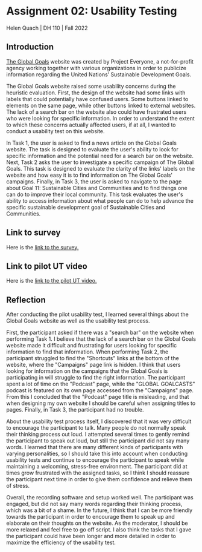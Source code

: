 # Assignment 02: Usability Testing
Helen Quach | DH 110 | Fall 2022

## Introduction
[The Global Goals](https://www.globalgoals.org/) website was created by Project Everyone, a not-for-profit agency working together with various organizations in order to publicize information regarding the United Nations’ Sustainable Development Goals.

The Global Goals website raised some usability concerns during the heuristic evaluation. First, the design of the website had some links with labels that could potentially have confused users. Some buttons linked to elements on the same page, while other buttons linked to external websites. The lack of a search bar on the website also could have frustrated users who were looking for specific information. In order to understand the extent to which these concerns actually affected users, if at all, I wanted to conduct a usability test on this website.

In Task 1, the user is asked to find a news article on the Global Goals website. The task is designed to evaluate the user's ability to look for specific information and the potential need for a search bar on the website. Next, Task 2 asks the user to investigate a specific campaign of The Global Goals. This task is designed to evaluate the clarity of the links' labels on the website and how easy it is to find information on The Global Goals' campaigns. Finally, in Task 3, the user is asked to navigate to the page about Goal 11: Sustainable Cities and Communities and to find things one can do to improve their local community. This task evaluates the user's ability to access information about what people can do to help advance the specific sustainable development goal of Sustainable Cities and Communities.

## Link to survey
Here is the [link to the survey.](https://forms.gle/PJA7KYHZ6QmWn48u9)

## Link to pilot UT video
Here is the [link to the pilot UT video.](https://drive.google.com/file/d/15e7kQ5PlX74z86wKVT0W4dHxzhvrBIOp/view?usp=sharing)

## Reflection
After conducting the pilot usability test, I learned several things about the Global Goals website as well as the usability test process.

First, the participant asked if there was a "search bar" on the website when performing Task 1. I believe that the lack of a search bar on the Global Goals website made it difficult and frustrating for users looking for specific information to find that information. When performing Task 2, the participant struggled to find the "Shortcuts" links at the bottom of the website, where the "Campaigns" page link is hidden. I think that users looking for information on the campaigns that the Global Goals is participating in will struggle to find the right information. The participant spent a lot of time on the "Podcast" page, while the "GLOBAL GOALCASTS" podcast is featured on its own page accessed from the "Campaigns" page. From this I concluded that the "Podcast" page title is misleading, and that when designing my own website I should be careful when assigning titles to pages. Finally, in Task 3, the participant had no trouble.

About the usability test process itself, I discovered that it was very difficult to encourage the participant to talk. Many people do not normally speak their thinking process out loud. I attempted several times to gently remind the participant to speak out loud, but still the participant did not say many words. I learned that there are many different kinds of participants with varying personalities, so I should take this into account when conducting usability tests and continue to encourage the participant to speak while maintaining a welcoming, stress-free environment. The participant did at times grow frustrated with the assigned tasks, so I think I should reassure the participant next time in order to give them confidence and relieve them of stress. 

Overall, the recording software and setup worked well. The participant was engaged, but did not say many words regarding their thinking process, which was a bit of a shame. In the future, I think that I can be more friendly towards the participant in order to encourage them to speak up and elaborate on their thoughts on the website. As the moderator, I should be more relaxed and feel free to go off script. I also think the tasks that I gave the participant could have been longer and more detailed in order to maximize the efficiency of the usability test.  

